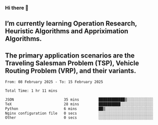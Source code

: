 ### Hi there 👋
## I’m currently learning Operation Research, Heuristic Algorithms and Appriximation Algorithms.
## The primary application scenarios are the Traveling Salesman Problem (TSP), Vehicle Routing Problem (VRP), and their variants.
<!--START_SECTION:waka-->

```txt
From: 08 February 2025 - To: 15 February 2025

Total Time: 1 hr 11 mins

JSON                       35 mins         ████████████▒░░░░░░░░░░░░   49.75 %
TeX                        28 mins         ██████████░░░░░░░░░░░░░░░   40.43 %
Python                     6 mins          ██▒░░░░░░░░░░░░░░░░░░░░░░   09.45 %
Nginx configuration file   0 secs          ░░░░░░░░░░░░░░░░░░░░░░░░░   00.23 %
Other                      0 secs          ░░░░░░░░░░░░░░░░░░░░░░░░░   00.15 %
```

<!--END_SECTION:waka-->
<!--
**Bookervsky/Bookervsky** is a ✨ _special_ ✨ repository because its `README.md` (this file) appears on your GitHub profile.

Here are some ideas to get you started:

- 🔭 I’m currently working on ...
- 🌱 I’m currently learning ...
- 👯 I’m looking to collaborate on ...
- 🤔 I’m looking for help with ...
- 💬 Ask me about ...
- 📫 How to reach me: ...
- 😄 Pronouns: ...
- ⚡ Fun fact: ...
-->
